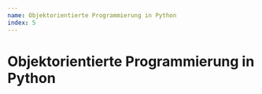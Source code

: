 ```yaml
---
name: Objektorientierte Programmierung in Python
index: 5
---
```


# Objektorientierte Programmierung in Python